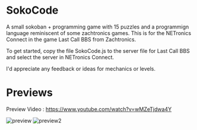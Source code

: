 # SokoCode
A small sokoban + programming game with 15 puzzles and a programmign language reminiscent of some zachtronics games.  This is for the NETronics Connect in the game Last Call BBS from Zachtronics.

To get started, copy the file SokoCode.js to the server file for Last Call BBS and select the server in NETronics Connect.

I'd appreciate any feedback or ideas for mechanics or levels.

# Previews
Preview Video : https://www.youtube.com/watch?v=wMZeTjdwa4Y

![preview](https://user-images.githubusercontent.com/3182796/180623402-14ffeae3-a977-455d-8304-bf287b8b0387.png)
![preview2](https://user-images.githubusercontent.com/3182796/180623405-057be61a-1fad-4b2e-a6d8-920e502aa160.png)
